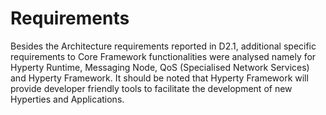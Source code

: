 # Requirements

Besides the Architecture requirements reported in D2.1, additional specific requirements to Core Framework functionalities were analysed namely for Hyperty Runtime, Messaging Node, QoS (Specialised Network Services) and Hyperty Framework. It should be noted that Hyperty Framework will provide developer friendly tools to facilitate the development of new Hyperties and Applications.

